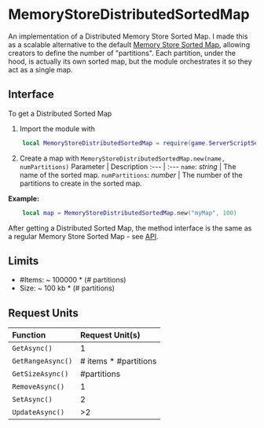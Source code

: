 # MemoryStoreDistributedSortedMap

An implementation of a Distributed Memory Store Sorted Map. I made this as a
scalable alternative to the default [Memory Store Sorted Map](https://create.roblox.com/docs/cloud-services/memory-stores/sorted-map), allowing creators
to define the number of "partitions". Each partition, under the hood, is
actually its own sorted map, but the module orchestrates it so they
act as a single map.

## Interface

To get a Distributed Sorted Map
1. Import the module with 
```lua
    local MemoryStoreDistributedSortedMap = require(game.ServerScriptService.MemoryStoreDistributedSortedMap)
```
2. Create a map with `MemoryStoreDistributedSortedMap.new(name, numPartitions)`
Parameter | Description
:--- | :---
`name`: _string_ | The name of the sorted map.
`numPartitions`: _number_ | The number of the partitions to create in the sorted
map.

**Example:**
```lua
    local map = MemoryStoreDistributedSortedMap.new("myMap", 100)
```

After getting a Distributed Sorted Map, the method interface is the same as a
regular Memory Store Sorted Map - see [API](https://create.roblox.com/docs/reference/engine/classes/MemoryStoreSortedMap#Summary).

## Limits
- #Items: ~ 100000 * (# partitions)
- Size: ~ 100 kb * (# partitions)

## Request Units
Function | Request Unit(s)
:--- | :---
`GetAsync()` | 1
`GetRangeAsync()` | # items * #partitions
`GetSizeAsync()` | #partitions
`RemoveAsync()` | 1
`SetAsync()` | 2
`UpdateAsync()` | >2